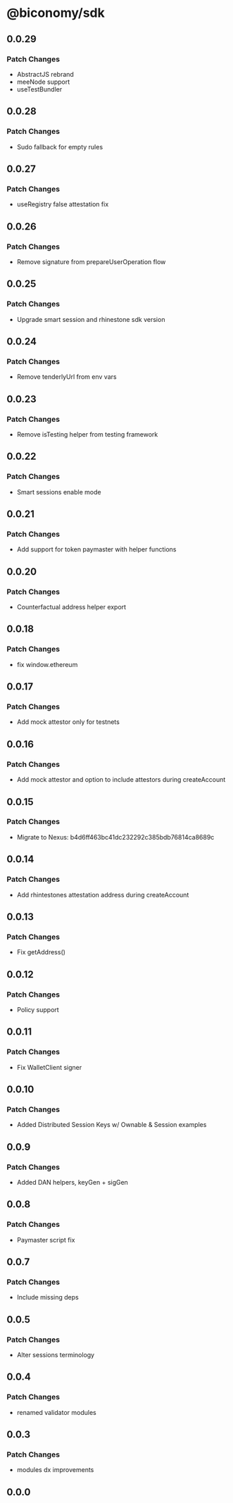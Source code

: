 # @biconomy/sdk

## 0.0.29

### Patch Changes

- AbstractJS rebrand
- meeNode support
- useTestBundler

## 0.0.28

### Patch Changes

- Sudo fallback for empty rules

## 0.0.27

### Patch Changes

- useRegistry false attestation fix

## 0.0.26

### Patch Changes

- Remove signature from prepareUserOperation flow

## 0.0.25

### Patch Changes

- Upgrade smart session and rhinestone sdk version

## 0.0.24

### Patch Changes

- Remove tenderlyUrl from env vars

## 0.0.23

### Patch Changes

- Remove isTesting helper from testing framework

## 0.0.22

### Patch Changes

- Smart sessions enable mode

## 0.0.21

### Patch Changes

- Add support for token paymaster with helper functions

## 0.0.20

### Patch Changes

- Counterfactual address helper export

## 0.0.18

### Patch Changes

- fix window.ethereum

## 0.0.17

### Patch Changes

- Add mock attestor only for testnets

## 0.0.16

### Patch Changes

- Add mock attestor and option to include attestors during createAccount

## 0.0.15

### Patch Changes

- Migrate to Nexus: b4d6ff463bc41dc232292c385bdb76814ca8689c

## 0.0.14

### Patch Changes

- Add rhintestones attestation address during createAccount

## 0.0.13

### Patch Changes

- Fix getAddress()

## 0.0.12

### Patch Changes

- Policy support

## 0.0.11

### Patch Changes

- Fix WalletClient signer

## 0.0.10

### Patch Changes

- Added Distributed Session Keys w/ Ownable & Session examples

## 0.0.9

### Patch Changes

- Added DAN helpers, keyGen + sigGen

## 0.0.8

### Patch Changes

- Paymaster script fix

## 0.0.7

### Patch Changes

- Include missing deps

## 0.0.5

### Patch Changes

- Alter sessions terminology

## 0.0.4

### Patch Changes

- renamed validator modules

## 0.0.3

### Patch Changes

- modules dx improvements

## 0.0.0
